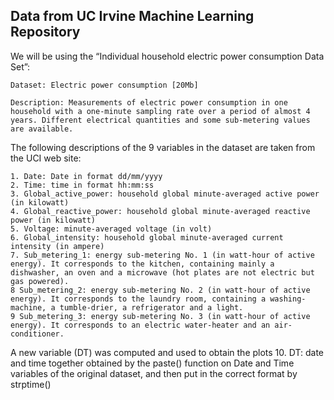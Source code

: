 ## Data from UC Irvine Machine Learning Repository

We will be using the “Individual household electric power consumption Data Set”:

    Dataset: Electric power consumption [20Mb]

    Description: Measurements of electric power consumption in one household with a one-minute sampling rate over a period of almost 4 years. Different electrical quantities and some sub-metering values are available.

The following descriptions of the 9 variables in the dataset are taken from the UCI web site:

    1. Date: Date in format dd/mm/yyyy
    2. Time: time in format hh:mm:ss
    3. Global_active_power: household global minute-averaged active power (in kilowatt)
    4. Global_reactive_power: household global minute-averaged reactive power (in kilowatt)
    5. Voltage: minute-averaged voltage (in volt)
    6. Global_intensity: household global minute-averaged current intensity (in ampere)
    7. Sub_metering_1: energy sub-metering No. 1 (in watt-hour of active energy). It corresponds to the kitchen, containing mainly a dishwasher, an oven and a microwave (hot plates are not electric but gas powered).
    8 Sub_metering_2: energy sub-metering No. 2 (in watt-hour of active energy). It corresponds to the laundry room, containing a washing-machine, a tumble-drier, a refrigerator and a light.
    9 Sub_metering_3: energy sub-metering No. 3 (in watt-hour of active energy). It corresponds to an electric water-heater and an air-conditioner.
	
A new variable (DT) was computed and used to obtain the plots
	10. DT: date and time together obtained by the paste() function on Date and Time variables of the original dataset, and then put in the correct format by strptime()
